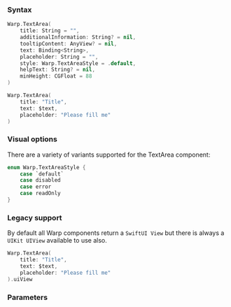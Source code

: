 ### Syntax

```swift
Warp.TextArea(
    title: String = "",
    additionalInformation: String? = nil,
    tooltipContent: AnyView? = nil,
    text: Binding<String>,
    placeholder: String = "",
    style: Warp.TextAreaStyle = .default,
    helpText: String? = nil,
    minHeight: CGFloat = 88
)
```
```swift
Warp.TextArea(
    title: "Title",
    text: $text,
    placeholder: "Please fill me"
)
```

### Visual options
There are a variety of variants supported for the TextArea component:

```swift
enum Warp.TextAreaStyle {
    case `default`
    case disabled
    case error
    case readOnly
}
```

### Legacy support

By default all Warp components return a `SwiftUI View` but there is always a `UIKit UIView` available to use also.

```swift example
Warp.TextArea(
    title: "Title",
    text: $text,
    placeholder: "Please fill me"
).uiView
```

### Parameters

<api-table type=iOS component="TextArea" />
